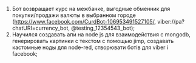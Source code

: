 1) Бот возвращает курс на межбанке, выгодные обменник для покупки/продажи валюты в выбранном городе (https://www.facebook.com/CurdBot-106953491527105/, viber://pa?chatURI=currency_bot, @testing_12354543_bot);
2) Научился создавать апи на node js для взаимодействия с mongodb, генерировать картинки с текстом с помощью jimp, создавать кастомные ноды для node-red, створювати ботів для viber і facebook;
